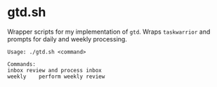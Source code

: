 # gtd.sh

Wrapper scripts for my implementation of `gtd`. Wraps `taskwarrior` and prompts for daily and weekly processing.

```
Usage: ./gtd.sh <command>

Commands:
inbox review and process inbox
weekly    perform weekly review
```
